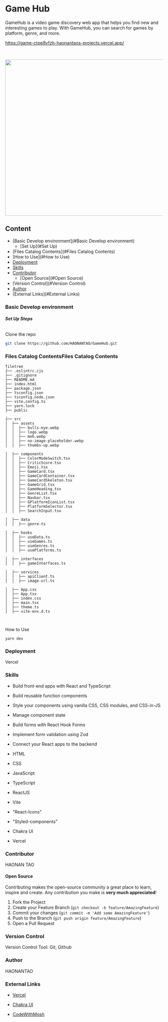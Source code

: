 # Game Hub

GameHub is a video game discovery web app that helps you find new and interesting games to play. With GameHub, you can search for games by platform, genre, and more.


https://game-ctpe8vfzh-haonantaos-projects.vercel.app/


<!-- PROJECT LOGO -->
<br />

<p align="center">
  <a href="Web.png">
    <img src="Web.png" alt="Logo" width="8000" height="500">
  </a>



</p>




## Content

- [Basic Develop environment](#Basic Develop environment)
  - [Set Up](#Set Up)
- [Files Catalog Contents](#Files Catalog Contents)
- [How to Use](#How to Use)
- [Deployment](#Deployment)
- [Skills](#Skills)
- [Contributor](#Contributor)
  - [Open Source](#Open Source)
- [Version Control](#Version Control)
- [Author](#Author)
- [External Links](#External Links)

### Basic Develop environment



###### **Set Up Steps**

Clone the repo

```sh
git clone https://github.com/HAONANTAO/GameHub.git
```



### Files Catalog ContentsFiles Catalog Contents



```
filetree 
├── .eslintrc.cjs
├── .gitignore
├── README.md
├── index.html
├── package.json
├── tsconfig.json
├── tsconfig.node.json
├── vite,config.ts
├── yarn.lock
├── public

├── src
│  ├── assets
│  │  ├── bulls-eye.webp
│  │  ├── logo.webp
│  │  ├── meh.webp
│  │  ├── no-image-placeholder.webp
│  │  ├── thumbs-up.webp

│  ├── components
│  │  ├── ColorModeSwitch.tsx
│  │  ├── CriticScore.tsx
│  │  ├── Emoji.tsx
│  │  ├── GameCard.tsx
│  │  ├── GameCardContainer.tsx
│  │  ├── GameCardSkeleton.tsx
│  │  ├── GameGrid.tsx
│  │  ├── GameHeading.tsx
│  │  ├── GenreList.tsx
│  │  ├── Navbar.tsx
│  │  ├── GPlatformIconList.tsx
│  │  ├── PlatformSelector.tsx
│  │  ├── SearchInput.tsx

│  ├── data
│  │  ├── genre.ts

│  ├── hooks
│  │  ├── useData.ts
│  │  ├── useGames.ts
│  │  ├── useGenres.ts
│  │  ├── usePlatforms.ts

│  ├── interfaces
│  │  ├── gameInterfaces.ts

│  ├── services
│  │  ├── apiClient.ts
│  │  ├── image-url.ts

│  ├── App.css
│  ├── App.tsx
│  ├── index.css
│  ├── main.tsx
│  ├── theme.ts
│  ├── vite-env.d.ts



```

How to Use

```
yarn dev
```



### Deployment

Vercel



### Skills

- Build front-end apps with React and TypeScript
- Build reusable function components
- Style your components using vanilla CSS, CSS modules, and CSS-in-JS
- Manage component state
- Build forms with React Hook Forms
- Implement form validation using Zod
- Connect your React apps to the backend

- HTML
- CSS
- JavaScript
- TypeScript
- ReactJS
- Vite
- "React-Icons"
- "Styled-components"
- Chakra UI
- Vercel

### Contributor

HAONAN TAO

#### Open Source

Contributing makes the open-source community a great place to learn, inspire and create. Any contribution you make is **very much appreciated**!


1. Fork the Project
2. Create your Feature Branch (`git checkout -b feature/AmazingFeature`)
3. Commit your changes (`git commit -m 'Add some AmazingFeature'`)
4. Push to the Branch (`git push origin feature/AmazingFeature`)
5. Open a Pull Request



### Version Control

Version Control Tool: Git, Github

### Author

HAONANTAO

### External Links


- [Vercel](https://vercel.com)

- [Chakra UI](https://chakra-ui.com/)

- [CodeWithMosh](https://github.com/mosh-hamedani/game-hub)

  



